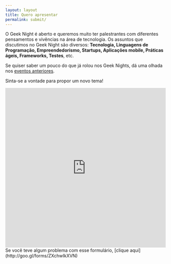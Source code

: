 ```yaml
---
layout: layout
title: Quero apresentar
permalink: submit/
---
```


O Geek Night é aberto e queremos muito ter palestrantes com diferentes pensamentos e vivências na área de tecnologia. Os assuntos que discutimos no Geek Night são diversos: **Tecnologia, Linguagens de Programação, Empreendedorismo, Startups, Aplicações mobile, Práticas ágeis, Frameworks, Testes**, etc.

Se quiser saber um pouco do que já rolou nos Geek Nights, dá uma olhada nos [eventos anteriores]({{site.baseurl}}/#archive).

Sinta-se a vontade para propor um novo tema!

<iframe src="https://docs.google.com/forms/d/1lHWBnFt1iYxaAUAZUULYviTS41gMPsLe6OHtXqBHveg/viewform?embedded=true" width="100%" height="500" frameborder="0" marginheight="0" marginwidth="0">Loading...</iframe>

<br>
Se você teve algum problema com esse formulário, [clique aqui](http://goo.gl/forms/ZXchwIkXVN)